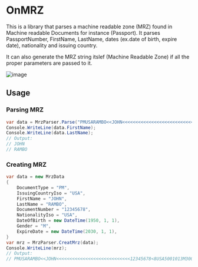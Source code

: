 # OnMRZ
This is a library that parses a machine readable zone (MRZ) found in Machine readable Documents for instance (Passport).
It parses PassportNumber, FirstName, LastName, dates (ex.date of birth, expire date), nationality and issuing country.

It can also generate the MRZ string itslef (Machine Readable Zone) if all the proper parameters are passed to it.


![image](https://user-images.githubusercontent.com/9623964/40993748-40a626e6-68af-11e8-8af7-714ac46944bb.png)

## Usage
### Parsing MRZ
```csharp
var data = MrzParser.Parse("PMUSARAMBO<<JOHN<<<<<<<<<<<<<<<<<<<<<<<<<<<<12345678<8USA5001013M3001019<<<<<<<<<<<<<<04");
Console.WriteLine(data.FirstName);
Console.WriteLine(data.LastName);
// Output:
// JOHN
// RAMBO
```
### Creating MRZ
```csharp
var data = new MrzData
{
    DocumentType = "PM",
    IssuingCountryIso = "USA",
    FirstName = "JOHN",
    LastName = "RAMBO",
    DocumentNumber = "12345678",
    NationalityIso = "USA",
    DateOfBirth = new DateTime(1950, 1, 1),
    Gender = "M",
    ExpireDate = new DateTime(2030, 1, 1),
}
var mrz = MrzParser.CreatMrz(data);
Console.WriteLine(mrz);
// Output:
// PMUSARAMBO<<JOHN<<<<<<<<<<<<<<<<<<<<<<<<<<<<12345678<8USA5001013M3001019<<<<<<<<<<<<<<04
```